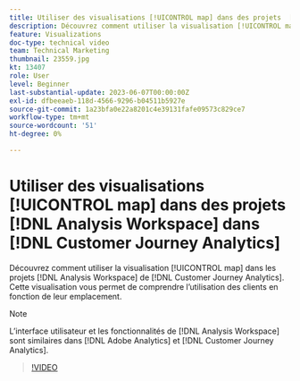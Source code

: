 ```yaml
---
title: Utiliser des visualisations [!UICONTROL map] dans des projets  [!DNL Analysis Workspace]
description: Découvrez comment utiliser la visualisation [!UICONTROL map] dans [!DNL Analysis Workspace] projets dans [!DNL Customer Journey Analytics].
feature: Visualizations
doc-type: technical video
team: Technical Marketing
thumbnail: 23559.jpg
kt: 13407
role: User
level: Beginner
last-substantial-update: 2023-06-07T00:00:00Z
exl-id: dfbeeaeb-118d-4566-9296-b04511b5927e
source-git-commit: 1a23bfa0e22a8201c4e39131fafe09573c829ce7
workflow-type: tm+mt
source-wordcount: '51'
ht-degree: 0%

---
```


# Utiliser des visualisations [!UICONTROL map] dans des projets [!DNL Analysis Workspace] dans [!DNL Customer Journey Analytics]

Découvrez comment utiliser la visualisation [!UICONTROL map] dans les projets [!DNL Analysis Workspace] de [!DNL Customer Journey Analytics]. Cette visualisation vous permet de comprendre l’utilisation des clients en fonction de leur emplacement.

>[!NOTE]
>
>L’interface utilisateur et les fonctionnalités de [!DNL Analysis Workspace] sont similaires dans [!DNL Adobe Analytics] et [!DNL Customer Journey Analytics].

>[!VIDEO](https://video.tv.adobe.com/v/23559/?quality=12&learn=on)
